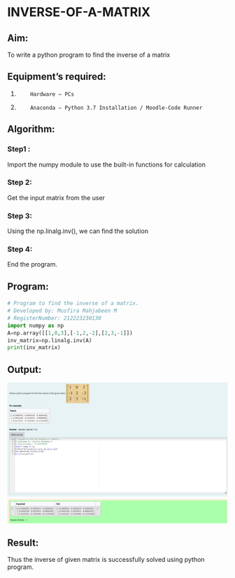 # INVERSE-OF-A-MATRIX

## Aim:

To write a python program to find the inverse of a matrix

## Equipment’s required:

1.         Hardware – PCs
2.         Anaconda – Python 3.7 Installation / Moodle-Code Runner

## Algorithm:

### Step1 :

Import the numpy module to use the built-in functions for calculation

### Step 2:

Get the input matrix from the user

### Step 3:

Using the np.linalg.inv(), we can find the solution

### Step 4:

End the program.

## Program:

```python
# Program to find the inverse of a matrix.
# Developed by: Musfira Mahjabeen M
# RegisterNumber: 212223230130
import numpy as np
A=np.array([[1,0,3],[-1,2,-2],[2,3,-1]])
inv_matrix=np.linalg.inv(A)
print(inv_matrix)

```

## Output:

![output](ex3-output.png)

## Result:

Thus the inverse of given matrix is successfully solved using python program.

